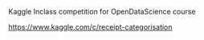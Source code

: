 Kaggle Inclass competition for OpenDataScience course

https://www.kaggle.com/c/receipt-categorisation
